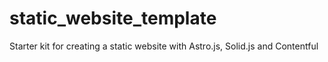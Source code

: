 # static_website_template
Starter kit for creating a static website with Astro.js, Solid.js and Contentful
